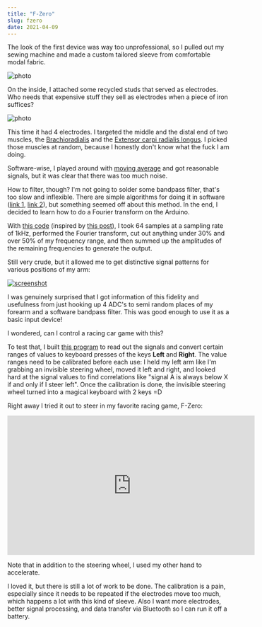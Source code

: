 ```yaml
---
title: "F-Zero"
slug: fzero
date: 2021-04-09
---
```


The look of the first device was way too unprofessional, so I pulled out my
sewing machine and made a custom tailored sleeve from comfortable modal fabric.

![photo](/img/prototypes/p2.jpg)

On the inside, I attached some recycled studs that served as electrodes. Who
needs that expensive stuff they sell as electrodes when a piece of iron
suffices?

![photo](/img/prototypes/p2_inside.jpg)

This time it had 4 electrodes.  I targeted the middle and the distal end of two
muscles, the [Brachioradialis](https://en.wikipedia.org/wiki/Brachioradialis)
and the [Extensor carpi radialis
longus](https://en.wikipedia.org/wiki/Extensor_carpi_radialis_longus_muscle).
I picked those muscles at random, because I honestly don't know what the fuck I
am doing.

Software-wise, I played around with [moving average](https://codeberg.org/psylink/psylink/src/branch/master/experimental/2_steering_wheel/ReadAnalogVoltage2.ino)
and got reasonable signals, but it was clear that there was too much noise.

How to filter, though?  I'm not going to solder some bandpass filter, that's
too slow and inflexible.  There are simple algorithms for doing it in software
([link 1](https://en.wikipedia.org/w/index.php?title=High-pass_filter&oldid=1012587592#Algorithmic_implementation),
[link 2](https://www.norwegiancreations.com/2016/03/arduino-tutorial-simple-high-pass-band-pass-and-band-stop-filtering/)),
but something seemed off about this method.  In the end, I decided to learn how
to do a Fourier transform on the Arduino.

With [this code](https://codeberg.org/psylink/psylink/src/branch/master/experimental/2_steering_wheel/TestFFT2.ino)
(inspired by [this post](https://www.norwegiancreations.com/2017/08/what-is-fft-and-how-can-you-implement-it-on-an-arduino/)),
I took 64 samples at a sampling rate of 1kHz, performed the Fourier transform,
cut out anything under 30% and over 50% of my frequency range, and then summed
up the amplitudes of the remaining frequencies to generate the output.

Still very crude, but it allowed me to get distinctive signal patterns for
various positions of my arm:

[![screenshot](/img/blog/2021-04-10_testfft2.thumb.jpg)](/img/blog/2021-04-10_testfft2.png)

I was genuinely surprised that I got information of this fidelity and
usefulness from just hooking up 4 ADC's to semi random places of my forearm and
a software bandpass filter.  This was good enough to use it as a basic input
device!

I wondered, can I control a racing car game with this?

To test that, I built [this program](https://codeberg.org/psylink/psylink/src/branch/master/experimental/2_steering_wheel/readserial.py)
to read out the signals and convert certain ranges of values to keyboard
presses of the keys **Left** and **Right**.  The value ranges need to be
calibrated before each use:  I held my left arm like I'm grabbing an invisible
steering wheel, moved it left and right, and looked hard at the signal values
to find correlations like "signal A is always below X if and only if I steer
left".  Once the calibration is done, the invisible steering wheel turned into
a magical keyboard with 2 keys =D

Right away I tried it out to steer in my favorite racing game, F-Zero:

<iframe width="560" height="315" sandbox="allow-same-origin allow-scripts allow-popups" title="PsyLink 2 Demo (remastered)" src="https://peertube.linuxrocks.online/videos/embed/2b3bba33-f53f-4654-96f4-e4d0963e7586" frameborder="0" allowfullscreen></iframe>

Note that in addition to the steering wheel, I used my other hand to
accelerate.

I loved it, but there is still a lot of work to be done.  The calibration is a
pain, especially since it needs to be repeated if the electrodes move too much,
which happens a lot with this kind of sleeve.  Also I want more electrodes,
better signal processing, and data transfer via Bluetooth so I can run it off a
battery.
